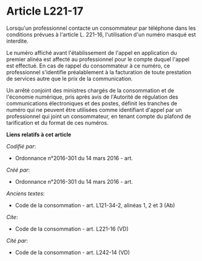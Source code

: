 # Article L221-17

Lorsqu'un professionnel contacte un consommateur par téléphone dans les conditions prévues à l'article L. 221-16,
l'utilisation d'un numéro masqué est interdite. 

Le numéro affiché avant l'établissement de l'appel en application du premier alinéa est affecté au professionnel pour le
compte duquel l'appel est effectué. En cas de rappel du consommateur à ce numéro, ce professionnel s'identifie préalablement
à la facturation de toute prestation de services autre que le prix de la communication. 

Un arrêté conjoint des ministres chargés de la consommation et de l'économie numérique, pris après avis de l'Autorité de
régulation des communications électroniques et des postes, définit les tranches de numéro qui ne peuvent être utilisées comme
identifiant d'appel par un professionnel qui joint un consommateur, en tenant compte du plafond de tarification et du format
de ces numéros.

**Liens relatifs à cet article**

_Codifié par_:

  - Ordonnance n°2016-301 du 14 mars 2016 - art.

_Créé par_:

  - Ordonnance n°2016-301 du 14 mars 2016 - art.

_Anciens textes_:

  - Code de la consommation - art. L121-34-2, alinéas 1, 2 et 3 (Ab)

_Cite_:

  - Code de la consommation - art. L221-16 (VD)

_Cité par_:

  - Code de la consommation - art. L242-14 (VD)

